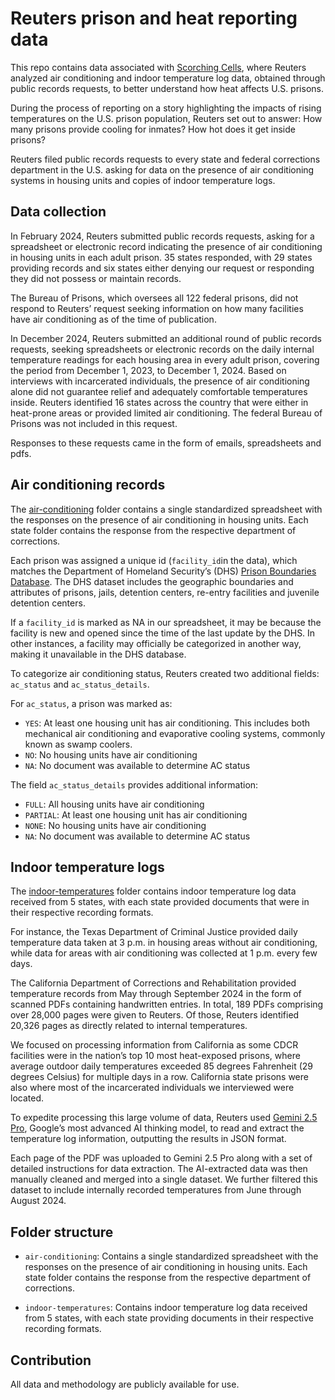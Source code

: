 # Reuters prison and heat reporting data

This repo contains data associated with [Scorching Cells](https://www.reuters.com/graphics/USA-TEMPERATURE/PRISONS/jnpwbejwlvw/), where Reuters analyzed air conditioning and indoor temperature log data, obtained through public records requests, to better understand how heat affects U.S. prisons.

During the process of reporting on a story highlighting the impacts of rising temperatures on the U.S. prison population, Reuters set out to answer: How many prisons provide cooling for inmates? How hot does it get inside prisons?

Reuters filed public records requests to every state and federal corrections department in the U.S. asking for data on the presence of air conditioning systems in housing units and copies of indoor temperature logs. 

## Data collection

In February 2024, Reuters submitted public records requests, asking for a spreadsheet or electronic record indicating the presence of air conditioning in housing units in each adult prison. 35 states responded, with 29 states providing records and six states either denying our request or responding they did not possess or maintain records. 

The Bureau of Prisons, which oversees all 122 federal prisons, did not respond to Reuters’ request seeking information on how many facilities have air conditioning as of the time of publication.

In December 2024, Reuters submitted an additional round of public records requests, seeking spreadsheets or electronic records on the daily internal temperature readings for each housing area in every adult prison, covering the period from December 1, 2023, to December 1, 2024. Based on interviews with incarcerated individuals, the presence of air conditioning alone did not guarantee relief and adequately comfortable temperatures inside. Reuters identified 16 states across the country that were either in heat-prone areas or provided limited air conditioning. The federal Bureau of Prisons was not included in this request.

Responses to these requests came in the form of emails, spreadsheets and pdfs. 

## Air conditioning records 
The [air-conditioning](https://github.com/reuters-graphics/graphics_2025-prison-hvac-records/tree/main/air-conditioning) folder contains a single standardized spreadsheet with the responses on the presence of air conditioning in housing units. Each state folder contains the response from the respective department of corrections.

Each prison was assigned a unique id (<code>facility_id</code>in the data), which matches the Department of Homeland Security’s (DHS) [Prison Boundaries Database](https://hifld-geoplatform.hub.arcgis.com/datasets/geoplatform::prison-boundaries-1/about). The DHS dataset includes the geographic boundaries and attributes of prisons, jails, detention centers, re-entry facilities and juvenile detention centers. 

If a <code>facility_id</code> is marked as NA in our spreadsheet, it may be because the facility is new and opened since the time of the last update by the DHS. In other instances, a facility may officially be categorized in another way, making it unavailable in the DHS database. 

To categorize air conditioning status, Reuters created two additional fields: <code>ac_status</code> and <code>ac_status_details</code>. 

For <code>ac_status</code>, a prison was marked as: 
- <code>YES</code>: At least one housing unit has air conditioning. This includes both mechanical air conditioning and evaporative cooling systems, commonly known as swamp coolers.
- <code>NO</code>: No housing units have air conditioning
- <code>NA</code>: No document was available to determine AC status 

The field <code>ac_status_details</code> provides additional information:
- <code>FULL</code>: All housing units have air conditioning
- <code>PARTIAL</code>: At least one housing unit has air conditioning
- <code>NONE</code>: No housing units have air conditioning
- <code>NA</code>: No document was available to determine AC status 


## Indoor temperature logs
The [indoor-temperatures](https://github.com/reuters-graphics/graphics_2025-prison-hvac-records/tree/main/indoor-temperatures) folder contains indoor temperature log data received from 5 states, with each state provided documents that were in their respective recording formats. 

For instance, the Texas Department of Criminal Justice provided daily temperature data taken at 3 p.m. in housing areas without air conditioning, while data for areas with air conditioning was collected at 1 p.m. every few days.

The California Department of Corrections and Rehabilitation provided temperature records from May through September 2024 in the form of scanned PDFs containing handwritten entries. In total, 189 PDFs comprising over 28,000 pages were given to Reuters. Of those, Reuters identified 20,326 pages as directly related to internal temperatures.

We focused on processing information from California as some CDCR facilities were in the nation’s top 10 most heat-exposed prisons, where average outdoor daily temperatures exceeded 85 degrees Fahrenheit (29 degrees Celsius) for multiple days in a row. California state prisons were also where most of the incarcerated individuals we interviewed were located.

To expedite processing this large volume of data, Reuters used [Gemini 2.5 Pro](https://deepmind.google/models/gemini/pro/), Google’s most advanced AI thinking model, to read and extract the temperature log information, outputting the results in JSON format.

Each page of the PDF was uploaded to Gemini 2.5 Pro along with a set of detailed instructions for data extraction. The AI-extracted data was then manually cleaned and merged into a single dataset. We further filtered this dataset to include internally recorded temperatures from June through August 2024.

## Folder structure

- `air-conditioning`: Contains a single standardized spreadsheet with the responses on the presence of air conditioning in housing units. Each state folder contains the response from the respective department of corrections.

- `indoor-temperatures`: Contains indoor temperature log data received from 5 states, with each state providing documents in their respective recording formats.


## Contribution 
All data and methodology are publicly available for use. 
